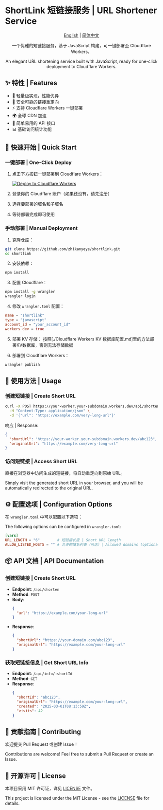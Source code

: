 # ShortLink 短链接服务 | URL Shortener Service

<div align="center">

[English](./README.md) | [简体中文](./README.zh-CN.md)

一个优雅的短链接服务，基于 JavaScript 构建，可一键部署至 Cloudflare Workers。

An elegant URL shortening service built with JavaScript, ready for one-click deployment to Cloudflare Workers.

</div>

## ✨ 特性 | Features

- 🚀 轻量级实现，性能优异
- 🔐 安全可靠的链接重定向
- ⚡ 支持 Cloudflare Workers 一键部署
- 🌍 全球 CDN 加速
- 🎯 简单易用的 API 接口
- 📊 基础访问统计功能

## 🚀 快速开始 | Quick Start

### 一键部署 | One-Click Deploy

1. 点击下方按钮一键部署到 Cloudflare Workers：

   [![Deploy to Cloudflare Workers](https://deploy.workers.cloudflare.com/button)](https://deploy.workers.cloudflare.com/?url=https://github.com/zhikanyeye/shortlink)

2. 登录你的 Cloudflare 账户（如果还没有，请先注册）

3. 选择要部署的域名和子域名

4. 等待部署完成即可使用

### 手动部署 | Manual Deployment

1. 克隆仓库：

```bash
git clone https://github.com/zhikanyeye/shortlink.git
cd shortlink
```

2. 安装依赖：

```bash
npm install
```

3. 配置 Cloudflare：

```bash
npm install -g wrangler
wrangler login
```

4. 修改 `wrangler.toml` 配置：

```toml
name = "shortlink"
type = "javascript"
account_id = "your_account_id"
workers_dev = true
```
5. 部署 KV 存储：
   按照[./Cloudflare Workers KV 数据库配置.md]里的方法部署KV数据库，否则无法存储数据

6. 部署到 Cloudflare Workers：

```bash
wrangler publish
```

## 🔨 使用方法 | Usage

### 创建短链接 | Create Short URL

```bash
curl -X POST https://your-worker.your-subdomain.workers.dev/api/shorten \
  -H "Content-Type: application/json" \
  -d '{"url": "https://example.com/very-long-url"}'
```

响应 | Response:
```json
{
  "shortUrl": "https://your-worker.your-subdomain.workers.dev/abc123",
  "originalUrl": "https://example.com/very-long-url"
}
```

### 访问短链接 | Access Short URL

直接在浏览器中访问生成的短链接，将自动重定向到原始 URL。

Simply visit the generated short URL in your browser, and you will be automatically redirected to the original URL.

## ⚙️ 配置选项 | Configuration Options

在 `wrangler.toml` 中可以配置以下选项：

The following options can be configured in `wrangler.toml`:

```toml
[vars]
URL_LENGTH = "6"        # 短链接长度 | Short URL length
ALLOW_LISTED_HOSTS = "" # 允许的域名列表（可选）| Allowed domains (optional)
```

## 📦 API 文档 | API Documentation

### 创建短链接 | Create Short URL

- **Endpoint**: `/api/shorten`
- **Method**: `POST`
- **Body**:
  ```json
  {
    "url": "https://example.com/your-long-url"
  }
  ```
- **Response**:
  ```json
  {
    "shortUrl": "https://your-domain.com/abc123",
    "originalUrl": "https://example.com/your-long-url"
  }
  ```

### 获取短链接信息 | Get Short URL Info

- **Endpoint**: `/api/info/:shortId`
- **Method**: `GET`
- **Response**:
  ```json
  {
    "shortId": "abc123",
    "originalUrl": "https://example.com/your-long-url",
    "created": "2025-03-01T08:13:59Z",
    "visits": 42
  }
  ```

## 🤝 贡献指南 | Contributing

欢迎提交 Pull Request 或创建 Issue！

Contributions are welcome! Feel free to submit a Pull Request or create an Issue.

## 📄 开源许可 | License

本项目采用 MIT 许可证，详见 [LICENSE](./LICENSE) 文件。

This project is licensed under the MIT License - see the [LICENSE](./LICENSE) file for details.
